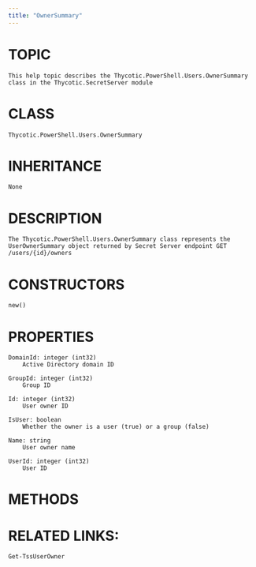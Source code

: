 ```yaml
---
title: "OwnerSummary"
---
```


# TOPIC
    This help topic describes the Thycotic.PowerShell.Users.OwnerSummary class in the Thycotic.SecretServer module

# CLASS
    Thycotic.PowerShell.Users.OwnerSummary

# INHERITANCE
    None

# DESCRIPTION
    The Thycotic.PowerShell.Users.OwnerSummary class represents the UserOwnerSummary object returned by Secret Server endpoint GET /users/{id}/owners

# CONSTRUCTORS
    new()

# PROPERTIES
    DomainId: integer (int32)
        Active Directory domain ID

    GroupId: integer (int32)
        Group ID

    Id: integer (int32)
        User owner ID

    IsUser: boolean
        Whether the owner is a user (true) or a group (false)

    Name: string
        User owner name

    UserId: integer (int32)
        User ID

# METHODS

# RELATED LINKS:
    Get-TssUserOwner